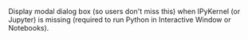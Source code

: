 Display modal dialog box (so users don't miss this) when IPyKernel (or Jupyter) is missing (required to run Python in Interactive Window or Notebooks).

